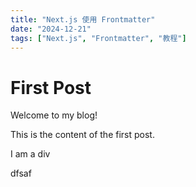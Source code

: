 ```yaml
---
title: "Next.js 使用 Frontmatter"
date: "2024-12-21"
tags: ["Next.js", "Frontmatter", "教程"]
---
```


# First Post

Welcome to my blog!

This is the content of the first post.

<div>I am a div</div>


dfsaf